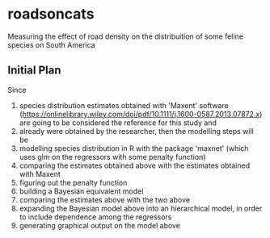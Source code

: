 # roadsoncats
Measuring the effect of road density on the distribuition of some feline species on South America

## Initial Plan
Since 
1. species distribution estimates obtained with 'Maxent' software (https://onlinelibrary.wiley.com/doi/pdf/10.1111/j.1600-0587.2013.07872.x) 
are going to be considered the reference for this study and 
2. already were obtained by the researcher,
then the modelling steps will be
1. modelling species distribution in R with the package 'maxnet' 
(which uses glm on the regressors with some penalty function)
2. comparing the estimates obtained above with the estimates obtained with Maxent
3. figuring out the penalty function
4. building a Bayesian equivalent model
5. comparing the estimates above with the two above
6. expanding the Bayesian model above into an hierarchical model, in order to 
include dependence among the regressors
7. generating graphical output on the model above
